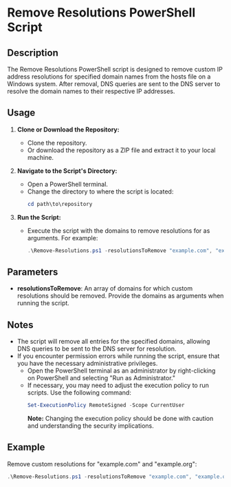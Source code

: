 # Remove Resolutions PowerShell Script

## Description
The Remove Resolutions PowerShell script is designed to remove custom IP address resolutions for specified domain names from the hosts file on a Windows system. After removal, DNS queries are sent to the DNS server to resolve the domain names to their respective IP addresses.

## Usage
1. **Clone or Download the Repository:**
   - Clone the repository.
   - Or download the repository as a ZIP file and extract it to your local machine.

2. **Navigate to the Script's Directory:**
   - Open a PowerShell terminal.
   - Change the directory to where the script is located:
     ```powershell
     cd path\to\repository
     ```

3. **Run the Script:**
   - Execute the script with the domains to remove resolutions for as arguments. For example:
     ```powershell
     .\Remove-Resolutions.ps1 -resolutionsToRemove "example.com", "example.org"
     ```

## Parameters
- **resolutionsToRemove**: An array of domains for which custom resolutions should be removed. Provide the domains as arguments when running the script.

## Notes
- The script will remove all entries for the specified domains, allowing DNS queries to be sent to the DNS server for resolution.
- If you encounter permission errors while running the script, ensure that you have the necessary administrative privileges.
  - Open the PowerShell terminal as an administrator by right-clicking on PowerShell and selecting "Run as Administrator."
  - If necessary, you may need to adjust the execution policy to run scripts. Use the following command:
    ```powershell
    Set-ExecutionPolicy RemoteSigned -Scope CurrentUser
    ```
    **Note:** Changing the execution policy should be done with caution and understanding the security implications.

## Example
Remove custom resolutions for "example.com" and "example.org":
```powershell
.\Remove-Resolutions.ps1 -resolutionsToRemove "example.com", "example.org"
